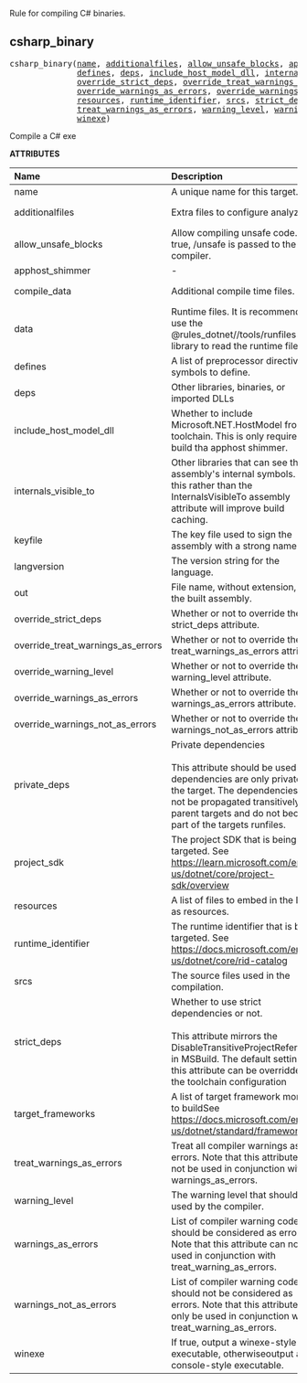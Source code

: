 <!-- Generated with Stardoc: http://skydoc.bazel.build -->


Rule for compiling C# binaries.


<a id="csharp_binary"></a>

## csharp_binary

<pre>
csharp_binary(<a href="#csharp_binary-name">name</a>, <a href="#csharp_binary-additionalfiles">additionalfiles</a>, <a href="#csharp_binary-allow_unsafe_blocks">allow_unsafe_blocks</a>, <a href="#csharp_binary-apphost_shimmer">apphost_shimmer</a>, <a href="#csharp_binary-compile_data">compile_data</a>, <a href="#csharp_binary-data">data</a>,
              <a href="#csharp_binary-defines">defines</a>, <a href="#csharp_binary-deps">deps</a>, <a href="#csharp_binary-include_host_model_dll">include_host_model_dll</a>, <a href="#csharp_binary-internals_visible_to">internals_visible_to</a>, <a href="#csharp_binary-keyfile">keyfile</a>, <a href="#csharp_binary-langversion">langversion</a>, <a href="#csharp_binary-out">out</a>,
              <a href="#csharp_binary-override_strict_deps">override_strict_deps</a>, <a href="#csharp_binary-override_treat_warnings_as_errors">override_treat_warnings_as_errors</a>, <a href="#csharp_binary-override_warning_level">override_warning_level</a>,
              <a href="#csharp_binary-override_warnings_as_errors">override_warnings_as_errors</a>, <a href="#csharp_binary-override_warnings_not_as_errors">override_warnings_not_as_errors</a>, <a href="#csharp_binary-private_deps">private_deps</a>, <a href="#csharp_binary-project_sdk">project_sdk</a>,
              <a href="#csharp_binary-resources">resources</a>, <a href="#csharp_binary-runtime_identifier">runtime_identifier</a>, <a href="#csharp_binary-srcs">srcs</a>, <a href="#csharp_binary-strict_deps">strict_deps</a>, <a href="#csharp_binary-target_frameworks">target_frameworks</a>,
              <a href="#csharp_binary-treat_warnings_as_errors">treat_warnings_as_errors</a>, <a href="#csharp_binary-warning_level">warning_level</a>, <a href="#csharp_binary-warnings_as_errors">warnings_as_errors</a>, <a href="#csharp_binary-warnings_not_as_errors">warnings_not_as_errors</a>,
              <a href="#csharp_binary-winexe">winexe</a>)
</pre>

Compile a C# exe

**ATTRIBUTES**


| Name  | Description | Type | Mandatory | Default |
| :------------- | :------------- | :------------- | :------------- | :------------- |
| <a id="csharp_binary-name"></a>name |  A unique name for this target.   | <a href="https://bazel.build/concepts/labels#target-names">Name</a> | required |  |
| <a id="csharp_binary-additionalfiles"></a>additionalfiles |  Extra files to configure analyzers.   | <a href="https://bazel.build/concepts/labels">List of labels</a> | optional | [] |
| <a id="csharp_binary-allow_unsafe_blocks"></a>allow_unsafe_blocks |  Allow compiling unsafe code. It true, /unsafe is passed to the compiler.   | Boolean | optional | False |
| <a id="csharp_binary-apphost_shimmer"></a>apphost_shimmer |  -   | <a href="https://bazel.build/concepts/labels">Label</a> | optional | None |
| <a id="csharp_binary-compile_data"></a>compile_data |  Additional compile time files.   | <a href="https://bazel.build/concepts/labels">List of labels</a> | optional | [] |
| <a id="csharp_binary-data"></a>data |  Runtime files. It is recommended to use the @rules_dotnet//tools/runfiles library to read the runtime files.   | <a href="https://bazel.build/concepts/labels">List of labels</a> | optional | [] |
| <a id="csharp_binary-defines"></a>defines |  A list of preprocessor directive symbols to define.   | List of strings | optional | [] |
| <a id="csharp_binary-deps"></a>deps |  Other libraries, binaries, or imported DLLs   | <a href="https://bazel.build/concepts/labels">List of labels</a> | optional | [] |
| <a id="csharp_binary-include_host_model_dll"></a>include_host_model_dll |  Whether to include Microsoft.NET.HostModel from the toolchain. This is only required to build tha apphost shimmer.   | Boolean | optional | False |
| <a id="csharp_binary-internals_visible_to"></a>internals_visible_to |  Other libraries that can see the assembly's internal symbols. Using this rather than the InternalsVisibleTo assembly attribute will improve build caching.   | List of strings | optional | [] |
| <a id="csharp_binary-keyfile"></a>keyfile |  The key file used to sign the assembly with a strong name.   | <a href="https://bazel.build/concepts/labels">Label</a> | optional | None |
| <a id="csharp_binary-langversion"></a>langversion |  The version string for the language.   | String | optional | "" |
| <a id="csharp_binary-out"></a>out |  File name, without extension, of the built assembly.   | String | optional | "" |
| <a id="csharp_binary-override_strict_deps"></a>override_strict_deps |  Whether or not to override the strict_deps attribute.   | Boolean | optional | False |
| <a id="csharp_binary-override_treat_warnings_as_errors"></a>override_treat_warnings_as_errors |  Whether or not to override the treat_warnings_as_errors attribute.   | Boolean | optional | False |
| <a id="csharp_binary-override_warning_level"></a>override_warning_level |  Whether or not to override the warning_level attribute.   | Boolean | optional | False |
| <a id="csharp_binary-override_warnings_as_errors"></a>override_warnings_as_errors |  Whether or not to override the warnings_as_errors attribute.   | Boolean | optional | False |
| <a id="csharp_binary-override_warnings_not_as_errors"></a>override_warnings_not_as_errors |  Whether or not to override the warnings_not_as_errors attribute.   | Boolean | optional | False |
| <a id="csharp_binary-private_deps"></a>private_deps |  Private dependencies <br><br>        This attribute should be used for dependencies are only private to the target.          The dependencies will not be propagated transitively to parent targets and          do not become part of the targets runfiles.   | <a href="https://bazel.build/concepts/labels">List of labels</a> | optional | [] |
| <a id="csharp_binary-project_sdk"></a>project_sdk |  The project SDK that is being targeted. See https://learn.microsoft.com/en-us/dotnet/core/project-sdk/overview   | String | optional | "default" |
| <a id="csharp_binary-resources"></a>resources |  A list of files to embed in the DLL as resources.   | <a href="https://bazel.build/concepts/labels">List of labels</a> | optional | [] |
| <a id="csharp_binary-runtime_identifier"></a>runtime_identifier |  The runtime identifier that is being targeted. See https://docs.microsoft.com/en-us/dotnet/core/rid-catalog   | String | required |  |
| <a id="csharp_binary-srcs"></a>srcs |  The source files used in the compilation.   | <a href="https://bazel.build/concepts/labels">List of labels</a> | optional | [] |
| <a id="csharp_binary-strict_deps"></a>strict_deps |  Whether to use strict dependencies or not. <br><br>        This attribute mirrors the DisableTransitiveProjectReferences in MSBuild.         The default setting of this attribute can be overridden in the toolchain configuration   | Boolean | optional | True |
| <a id="csharp_binary-target_frameworks"></a>target_frameworks |  A list of target framework monikers to buildSee https://docs.microsoft.com/en-us/dotnet/standard/frameworks   | List of strings | required |  |
| <a id="csharp_binary-treat_warnings_as_errors"></a>treat_warnings_as_errors |  Treat all compiler warnings as errors. Note that this attribute can not be used in conjunction with warnings_as_errors.   | Boolean | optional | False |
| <a id="csharp_binary-warning_level"></a>warning_level |  The warning level that should be used by the compiler.   | Integer | optional | 3 |
| <a id="csharp_binary-warnings_as_errors"></a>warnings_as_errors |  List of compiler warning codes that should be considered as errors. Note that this attribute can not be used in conjunction with treat_warning_as_errors.   | List of strings | optional | [] |
| <a id="csharp_binary-warnings_not_as_errors"></a>warnings_not_as_errors |  List of compiler warning codes that should not be considered as errors. Note that this attribute can only be used in conjunction with treat_warning_as_errors.   | List of strings | optional | [] |
| <a id="csharp_binary-winexe"></a>winexe |  If true, output a winexe-style executable, otherwiseoutput a console-style executable.   | Boolean | optional | False |


